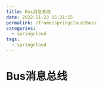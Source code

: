 ```yaml
---
title: Bus消息总线
date: 2022-11-23 15:21:55
permalink: /frame/springcloud/bus/
categories:
  - springcloud
tags:
  - springcloud
---
```


# Bus消息总线